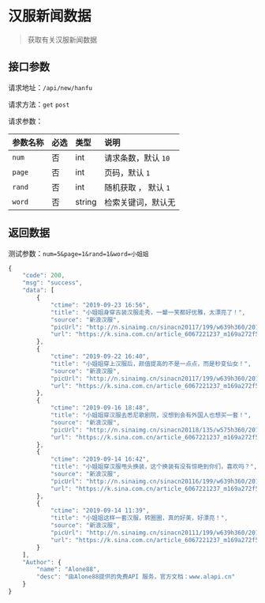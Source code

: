 # 汉服新闻数据

> 获取有关汉服新闻数据

## 接口参数

请求地址：`/api/new/hanfu`

请求方法：`get` `post`

请求参数：

| 参数名称 | 必选 | 类型 | 说明 |
| :--- | :--- | :--- | :--- |
| `num` | 否 | int | 请求条数，默认 `10` |
| `page` | 否 | int | 页码，默认 `1` |
| `rand` | 否 | int | 随机获取 ， 默认 `1` |
| `word` | 否 | string | 检索关键词，默认无 |

## 返回数据

测试参数：`num=5&page=1&rand=1&word=小姐姐`

```javascript
{
    "code": 200,
    "msg": "success",
    "data": [
        {
            "ctime": "2019-09-23 16:56",
            "title": "小姐姐身穿古装汉服走秀，一颦一笑都好优雅，太漂亮了！",
            "source": "新浪汉服",
            "picUrl": "http://n.sinaimg.cn/sinacn20117/199/w639h360/20190923/e231-ifaencf1487795.jpg",
            "url": "https://k.sina.com.cn/article_6067221237_m169a272f503300htrs.html?from=fashion"
        },
        {
            "ctime": "2019-09-22 16:40",
            "title": "小姐姐穿上汉服后，颜值提高的不是一点点，而是秒变仙女！",
            "source": "新浪汉服",
            "picUrl": "http://n.sinaimg.cn/sinacn20117/199/w639h360/20190922/18d1-iewtena4942791.jpg",
            "url": "https://k.sina.com.cn/article_6067221237_m169a272f503300ht8y.html?from=beauty"
        },
        {
            "ctime": "2019-09-16 18:48",
            "title": "小姐姐穿汉服去悉尼歌剧院，没想到会有外国人也想买一套！",
            "source": "新浪汉服",
            "picUrl": "http://n.sinaimg.cn/sinacn20118/135/w575h360/20190916/c336-ietnfsp6229069.jpg",
            "url": "https://k.sina.com.cn/article_6067221237_m169a272f503300hpkb.html?from=photo"
        },
        {
            "ctime": "2019-09-14 16:42",
            "title": "小姐姐穿汉服甩头换装，这个换装有没有惊艳到你们，喜欢吗？",
            "source": "新浪汉服",
            "picUrl": "http://n.sinaimg.cn/sinacn20116/199/w639h360/20190914/15d1-iepyyhi5615041.jpg",
            "url": "https://k.sina.com.cn/article_6067221237_m169a272f503300hoee.html?from=photo"
        },
        {
            "ctime": "2019-09-14 11:39",
            "title": "小姐姐这样一套汉服，转圈圈，真的好美，好漂亮！",
            "source": "新浪汉服",
            "picUrl": "http://n.sinaimg.cn/sinacn20111/199/w639h360/20190914/95de-iepyyhi4286861.jpg",
            "url": "https://k.sina.com.cn/article_6067221237_m169a272f503300ho7j.html?from=beauty"
        }
    ],
    "Author": {
        "name": "Alone88",
        "desc": "由Alone88提供的免费API 服务，官方文档：www.alapi.cn"
    }
}
```

